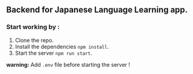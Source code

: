 ## Backend for Japanese Language Learning app.

### Start working by :

1. Clone the repo.
2. Install the dependencies `npm install`.
3. Start the server `npm run start`.

**warning:** Add `.env` file before starting the server !
